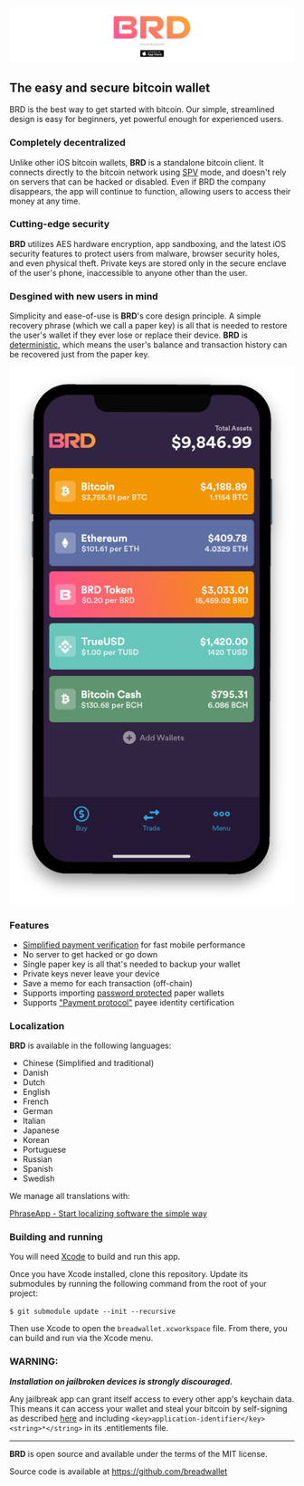 [![Bread](/images/top-logo.png)](https://itunes.apple.com/app/breadwallet/id885251393)

## The easy and secure bitcoin wallet

BRD is the best way to get started with bitcoin. Our simple, streamlined design is easy for beginners, yet powerful enough for experienced users.

### Completely decentralized

Unlike other iOS bitcoin wallets, **BRD** is a standalone bitcoin client. It connects directly to the bitcoin network using [SPV](https://en.bitcoin.it/wiki/Thin_Client_Security#Header-Only_Clients) mode, and doesn't rely on servers that can be hacked or disabled. Even if BRD the company disappears, the app will continue to function, allowing users to access their money at any time.

### Cutting-edge security

**BRD** utilizes AES hardware encryption, app sandboxing, and the latest iOS security features to protect users from malware, browser security holes, and even physical theft. Private keys are stored only in the secure enclave of the user's phone, inaccessible to anyone other than the user.

### Desgined with new users in mind

Simplicity and ease-of-use is **BRD**'s core design principle. A simple recovery phrase (which we call a paper key) is all that is needed to restore the user's wallet if they ever lose or replace their device. **BRD** is [deterministic](https://github.com/bitcoin/bips/blob/master/bip-0032.mediawiki), which means the user's balance and transaction history can be recovered just from the paper key.

![screenshots](/images/brd-hero-mockup.png)

### Features

- [Simplified payment verification](https://github.com/bitcoin/bips/blob/master/bip-0037.mediawiki) for fast mobile performance
- No server to get hacked or go down
- Single paper key is all that's needed to backup your wallet
- Private keys never leave your device
- Save a memo for each transaction (off-chain)
- Supports importing [password protected](https://github.com/bitcoin/bips/blob/master/bip-0038.mediawiki) paper wallets
- Supports ["Payment protocol"](https://github.com/bitcoin/bips/blob/master/bip-0070.mediawiki) payee identity certification

### Localization

**BRD** is available in the following languages:

- Chinese (Simplified and traditional)
- Danish
- Dutch
- English
- French
- German
- Italian
- Japanese
- Korean
- Portuguese
- Russian
- Spanish
- Swedish

We manage all translations with:

[PhraseApp - Start localizing software the simple way](https://phraseapp.com)

### Building and running

You will need [Xcode](https://developer.apple.com/xcode/) to build and run this app.

Once you have Xcode installed, clone this repository.  Update its submodules by running the following command from the root of your project:

`$ git submodule update --init --recursive`

 Then use Xcode to open the `breadwallet.xcworkspace` file.  From there, you can build and run via the Xcode menu.

### WARNING:

***Installation on jailbroken devices is strongly discouraged.***

Any jailbreak app can grant itself access to every other app's keychain data. This means it can access your wallet and steal your bitcoin by self-signing as described [here](http://www.saurik.com/id/8) and including `<key>application-identifier</key><string>*</string>` in its .entitlements file.

---

**BRD** is open source and available under the terms of the MIT license.

Source code is available at https://github.com/breadwallet
